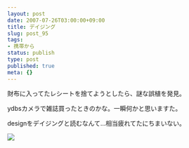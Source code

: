 ```yaml
---
layout: post
date: 2007-07-26T03:00:00+09:00
title: デイジング
slug: post_95
tags:
- 携帯から
status: publish
type: post
published: true
meta: {}
---
```

<div class="caption">財布に入ってたレシートを捨てようとしたら、謎な誤植を発見。

ydbsカメラで雑誌買ったときのかな。一瞬何かと思いますた。

designをデイジングと読むなんて…相当疲れてたにちまいない。</div>
<div class="photo"><img src="/images/uploads/blog-photo-1185451470.6-0.jpg" /></div>
